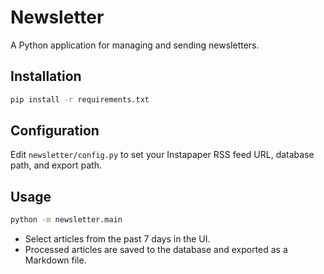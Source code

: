 # Newsletter

A Python application for managing and sending newsletters.

## Installation

```bash
pip install -r requirements.txt
```

## Configuration

Edit `newsletter/config.py` to set your Instapaper RSS feed URL, database path, and export path.

## Usage

```bash
python -m newsletter.main
```

- Select articles from the past 7 days in the UI.
- Processed articles are saved to the database and exported as a Markdown file.
